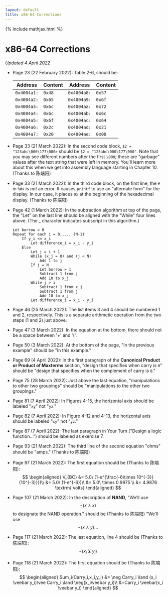 ```yaml
---
layout: default
title: x86-64 Corrections
---
```

{% include mathjax.html %}
# x86-64 Corrections

*Updated 4 April 2022*

- Page 23 (22 February 2022): Table 2-6, should be:
    
    |   Address   | Content |   Address    | Content |
    | ----------- | ------- | ------------ | ------- |
    | `0x4004a1:` | `0x48`  | `0x4004a8:`  | `0x57`  |
    | `0x4004a2:` | `0x65`  | `0x4004a9:`  | `0x6f`  |
    | `0x4004a3:` | `0x6c`  | `0x4004aa:`  | `0x72`  |
    | `0x4004a4:` | `0x6c`  | `0x4004ab:`  | `0x6c`  |
    | `0x4004a5:` | `0x6f`  | `0x4004ac:`  | `0x64`  |
    | `0x4004a6:` | `0x2c`  | `0x4004ad:`  | `0x21`  |
    | `0x4004a7:` | `0x20`  | `0x4004ae:`  | `0x00`  |
- Page 33 (21 March 2022): In the second code block, `$2 = "123abc\000\177\000>` should be `$2 = "123abc\000\177\000"`. Note that you may see different numbers after the first `\000`; these are "garbage" values after the text string that were left in memory. You'll learn more about this when we get into assembly language starting in Chapter 10. (Thanks to 陈端阳)
- Page 33 (21 March 2022): In the third code block, on the first line, the `#` in `%#x` is *not* an error. It causes `printf` to use an "alternate form" for the display. In our case, it places `0x` at the beginning of the hexadecimal display. (Thanks to 陈端阳)
- Page 42 (1 March 2022): In the subtraction algorithm at top of the page, the "Let" on the last line should be aligned with the "While" four lines above. (The _ character indicates subscript in this algorithm.)
    ```
    Let borrow = 0
    Repeat for each i = 0,..., (N-1)
        If y_i <= x_i
            Let difference_i = x_i - y_i
        Else
            Let j = i + 1
            While (x_j = 0) and (j < N)
                Add 1 to j
            If j = N
                Let borrow = 1
                Subtract 1 from j
                Add 10 to x_j
            While j > i
                Subtract 1 from x_j
                Subtract 1 from j
                Add 10 to x_j
            Let difference_i = x_i - y_i
    ```
- Page 46 (25 March 2022): The list items 3 and 4 should be numbered 1 and 2, respectively. This is a separate arithmetic operation from the two steps (1 and 2) just above.
- Page 47 (3 March 2022): In the equation at the bottom, there should not be a space between '+' and '('.
- Page 50 (3 March 2022): At the bottom of the page, "In the previous example" should be "In this example."
- Page 69 (4 April 2022): In the first paragraph of the **Canonical Product or Product of Maxterms** section, "design that specifies when carry is `0`" should be "design that specifies when the complement of carry is `0`."
- Page 75 (28 March 2022): Just above the last equation, "manipulations to other two groupings" should be "manipulations to the other two groupings."
- Page 81 (7 April 2022): In Figures 4-15, the horizontal axis should be labeled "`xy`" not "`yz`."
- Page 82 (7 April 2022): In Figure 4-12 and 4-13, the horizontal axis should be labeled "`xy`" not "`yz`."
- Page 87 (7 April 2022): The last paragraph in Your Turn ("Design a logic function...") should be labeled as exercise 7.
- Page 93 (21 March 2022): The third line of the second equation "ohms" should be "amps." (Thanks to 陈端阳)
- Page 97 (21 March 2022): The first equation should be (Thanks to 陈端阳):
  $$
  \begin{aligned}
    V_{BC} &= 5.0\ (1-e^{\frac{-6\times 10^{-3}}{10^{-3}}})\\
           &= 5.0\ (1-e^{-6})\\
           &= 5.0\ \times 0.9975 \\
           &= 4.9876 \textrm{ volts}
  \end{aligned}
  $$
- Page 107 (21 March 2022): In the description of **NAND**, "We’ll use $$\neg(x \land x)$$ to designate the NAND operation." should be (Thanks to 陈端阳) "We’ll use $$\neg(x \land y)...$$
- Page 117 (21 March 2022): The last equation, line 4 should be (Thanks to 陈端阳): $$\neg(x_i \veebar y_i)$$
- Page 118 (21 March 2022): The first equation should be (Thanks to 陈端阳):
  $$
  \begin{aligned}
    Sum_i(Carry_i,x_i,y_i) &= \neg Carry_i \land (x_i \veebar y_i)\vee Carry_i \land \neg(x_i\veebar y_i)\\
                           &=Carry_i \veebar(x_i \veebar y_i)
  \end{aligned}
  $$

  
